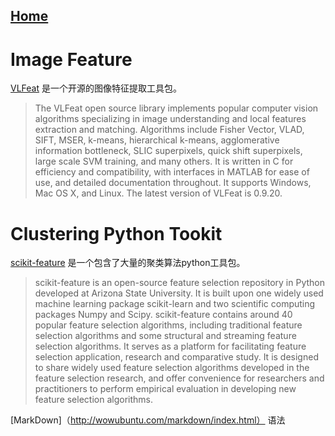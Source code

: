 ## [Home](../README.md)
# Image Feature
[VLFeat](http://www.vlfeat.org/index.html) 是一个开源的图像特征提取工具包。
> The VLFeat open source library implements popular computer vision algorithms specializing in image understanding and local features extraction and matching. Algorithms include Fisher Vector, VLAD, SIFT, MSER, k-means, hierarchical k-means, agglomerative information bottleneck, SLIC superpixels, quick shift superpixels, large scale SVM training, and many others. It is written in C for efficiency and compatibility, with interfaces in MATLAB for ease of use, and detailed documentation throughout. It supports Windows, Mac OS X, and Linux. The latest version of VLFeat is 0.9.20.

# Clustering Python Tookit
[scikit-feature](http://featureselection.asu.edu/index.php) 是一个包含了大量的聚类算法python工具包。
> scikit-feature is an open-source feature selection repository in Python developed at Arizona State University. It is built upon one widely used machine learning package scikit-learn and two scientific computing packages Numpy and Scipy. scikit-feature contains around 40 popular feature selection algorithms, including traditional feature selection algorithms and some structural and streaming feature selection algorithms. It serves as a platform for facilitating feature selection application, research and comparative study. It is designed to share widely used feature selection algorithms developed in the feature selection research, and offer convenience for researchers and practitioners to perform empirical evaluation in developing new feature selection algorithms.


[MarkDown]（http://wowubuntu.com/markdown/index.html） 语法
